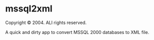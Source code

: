 mssql2xml
=========

Copyright © 2004.  ALl rights reserved.

A quick and dirty app to convert MSSQL 2000 databases to XML file.
